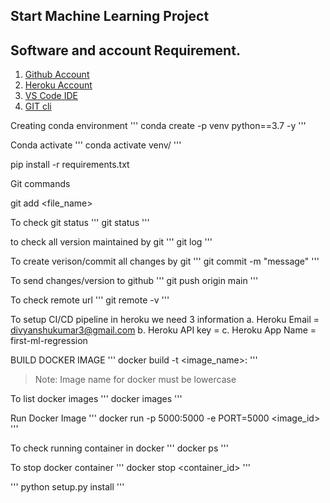 ## Start Machine Learning Project

## Software and account Requirement.

1. [Github Account](https://github.com)
2. [Heroku Account](https://dashboard.heroku.com/login)
3. [VS Code IDE](https://code.visualstudio.com/download)
4. [GIT cli](https://git-scm.com/downloads)


Creating conda environment
'''
conda create -p venv python==3.7 -y
'''

Conda activate 
'''
conda activate venv/
'''

pip install -r requirements.txt

Git commands

git add <file_name> 

To check git status
'''
git status
'''

to check all version maintained by git
'''
git log
'''

To create verison/commit all changes by git
''' git commit -m "message"
'''

To send changes/version to github
'''
git push origin main
'''

To check remote url
'''
git remote -v
'''

To setup CI/CD pipeline in heroku we need 3 information
a. Heroku Email = divyanshukumar3@gmail.com
b. Heroku API key = <GET API KEY FROM HEROKU>
c. Heroku App Name = first-ml-regression

BUILD DOCKER IMAGE
'''
docker build -t <image_name>:<tagname>
'''
> Note: Image name for docker must be lowercase
 
To list docker images
'''
docker images
'''

Run Docker Image
'''
docker run -p 5000:5000 -e PORT=5000 <image_id>
'''

To check running container in docker
'''
docker ps
'''

To stop docker container
'''
docker stop <container_id>
'''



'''
python setup.py install
'''